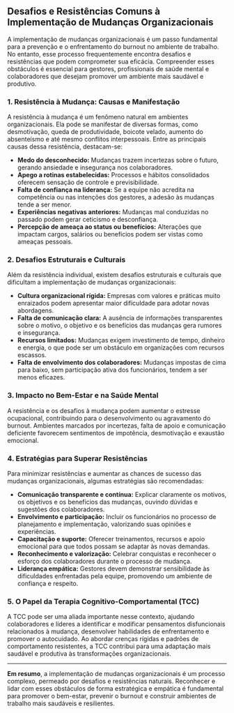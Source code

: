 
## Desafios e Resistências Comuns à Implementação de Mudanças Organizacionais

A implementação de mudanças organizacionais é um passo fundamental para a prevenção e o enfrentamento do burnout no ambiente de trabalho. No entanto, esse processo frequentemente encontra desafios e resistências que podem comprometer sua eficácia. Compreender esses obstáculos é essencial para gestores, profissionais de saúde mental e colaboradores que desejam promover um ambiente mais saudável e produtivo.

### 1. **Resistência à Mudança: Causas e Manifestação**

A resistência à mudança é um fenômeno natural em ambientes organizacionais. Ela pode se manifestar de diversas formas, como desmotivação, queda de produtividade, boicote velado, aumento do absenteísmo e até mesmo conflitos interpessoais. Entre as principais causas dessa resistência, destacam-se:

- **Medo do desconhecido:** Mudanças trazem incertezas sobre o futuro, gerando ansiedade e insegurança nos colaboradores.
- **Apego a rotinas estabelecidas:** Processos e hábitos consolidados oferecem sensação de controle e previsibilidade.
- **Falta de confiança na liderança:** Se a equipe não acredita na competência ou nas intenções dos gestores, a adesão às mudanças tende a ser menor.
- **Experiências negativas anteriores:** Mudanças mal conduzidas no passado podem gerar ceticismo e desconfiança.
- **Percepção de ameaça ao status ou benefícios:** Alterações que impactam cargos, salários ou benefícios podem ser vistas como ameaças pessoais.

### 2. **Desafios Estruturais e Culturais**

Além da resistência individual, existem desafios estruturais e culturais que dificultam a implementação de mudanças organizacionais:

- **Cultura organizacional rígida:** Empresas com valores e práticas muito enraizados podem apresentar maior dificuldade para adotar novas abordagens.
- **Falta de comunicação clara:** A ausência de informações transparentes sobre o motivo, o objetivo e os benefícios das mudanças gera rumores e insegurança.
- **Recursos limitados:** Mudanças exigem investimento de tempo, dinheiro e energia, o que pode ser um obstáculo em organizações com recursos escassos.
- **Falta de envolvimento dos colaboradores:** Mudanças impostas de cima para baixo, sem participação ativa dos funcionários, tendem a ser menos eficazes.

### 3. **Impacto no Bem-Estar e na Saúde Mental**

A resistência e os desafios à mudança podem aumentar o estresse ocupacional, contribuindo para o desenvolvimento ou agravamento do burnout. Ambientes marcados por incertezas, falta de apoio e comunicação deficiente favorecem sentimentos de impotência, desmotivação e exaustão emocional.

### 4. **Estratégias para Superar Resistências**

Para minimizar resistências e aumentar as chances de sucesso das mudanças organizacionais, algumas estratégias são recomendadas:

- **Comunicação transparente e contínua:** Explicar claramente os motivos, os objetivos e os benefícios das mudanças, ouvindo dúvidas e sugestões dos colaboradores.
- **Envolvimento e participação:** Incluir os funcionários no processo de planejamento e implementação, valorizando suas opiniões e experiências.
- **Capacitação e suporte:** Oferecer treinamentos, recursos e apoio emocional para que todos possam se adaptar às novas demandas.
- **Reconhecimento e valorização:** Celebrar conquistas e reconhecer o esforço dos colaboradores durante o processo de mudança.
- **Liderança empática:** Gestores devem demonstrar sensibilidade às dificuldades enfrentadas pela equipe, promovendo um ambiente de confiança e respeito.

### 5. **O Papel da Terapia Cognitivo-Comportamental (TCC)**

A TCC pode ser uma aliada importante nesse contexto, ajudando colaboradores e líderes a identificar e modificar pensamentos disfuncionais relacionados à mudança, desenvolver habilidades de enfrentamento e promover o autocuidado. Ao abordar crenças rígidas e padrões de comportamento resistentes, a TCC contribui para uma adaptação mais saudável e produtiva às transformações organizacionais.

---

**Em resumo**, a implementação de mudanças organizacionais é um processo complexo, permeado por desafios e resistências naturais. Reconhecer e lidar com esses obstáculos de forma estratégica e empática é fundamental para promover o bem-estar, prevenir o burnout e construir ambientes de trabalho mais saudáveis e resilientes.
```
